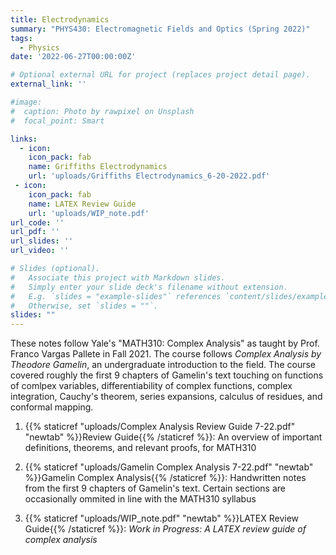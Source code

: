 ```yaml
---
title: Electrodynamics
summary: "PHYS430: Electromagnetic Fields and Optics (Spring 2022)"
tags:
  - Physics
date: '2022-06-27T00:00:00Z'

# Optional external URL for project (replaces project detail page).
external_link: ''

#image:
#  caption: Photo by rawpixel on Unsplash
#  focal_point: Smart

links:
  - icon: 
    icon_pack: fab
    name: Griffiths Electrodynamics
    url: 'uploads/Griffiths Electrodynamics_6-20-2022.pdf'
 - icon:
    icon_pack: fab
    name: LATEX Review Guide
    url: 'uploads/WIP_note.pdf'
url_code: ''
url_pdf: ''
url_slides: ''
url_video: ''

# Slides (optional).
#   Associate this project with Markdown slides.
#   Simply enter your slide deck's filename without extension.
#   E.g. `slides = "example-slides"` references `content/slides/example-slides.md`.
#   Otherwise, set `slides = ""`.
slides: ""
---
```


These notes follow Yale's "MATH310: Complex Analysis" as taught by Prof. Franco Vargas Pallete in Fall 2021. The course follows *Complex Analysis by Theodore Gamelin*, an undergraduate introduction to the field. The course covered roughly the first 9 chapters of Gamelin's text touching on functions of comlpex variables, differentiability of complex functions, complex integration, Cauchy's theorem, series expansions, calculus of residues, and conformal mapping. 

1. {{% staticref "uploads/Complex Analysis Review Guide 7-22.pdf" "newtab" %}}Review Guide{{% /staticref %}}: An overview of important definitions, theorems, and relevant proofs, for MATH310 

2. {{% staticref "uploads/Gamelin Complex Analysis 7-22.pdf" "newtab" %}}Gamelin Complex Analysis{{% /staticref %}}: Handwritten notes from the first 9 chapters of Gamelin's text. Certain sections are occasionally ommited in line with the MATH310 syllabus 

3. {{% staticref "uploads/WIP_note.pdf" "newtab" %}}LATEX Review Guide{{% /staticref %}}: *Work in Progress: A LATEX review guide of complex analysis* 
